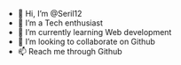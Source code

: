 - 👋 Hi, I’m @Seril12
- 👀 I’m a Tech enthusiast
- 🌱 I’m currently learning Web development
- 🌸 I’m looking to collaborate on Github
- 📫 Reach me through Github

<!---
